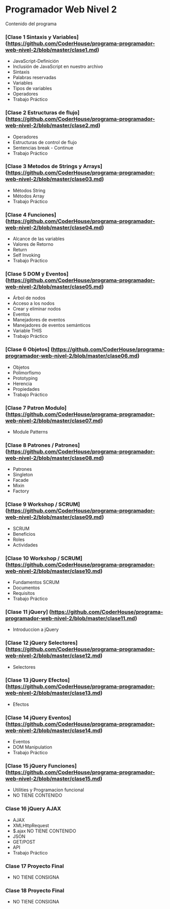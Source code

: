 # Programador Web Nivel 2
Contenido del programa
 
### [Clase 1 Sintaxis y Variables] (https://github.com/CoderHouse/programa-programador-web-nivel-2/blob/master/clase1.md)
- JavaScript-Definición
- Inclusión de JavaScript en nuestro archivo
- Sintaxis
- Palabras reservadas
- Variables
- Tipos de variables
- Operadores
- Trabajo Práctico

### [Clase 2 Estructuras de flujo] (https://github.com/CoderHouse/programa-programador-web-nivel-2/blob/master/clase2.md)
- Operadores
- Estructuras de control de flujo
- Sentencias break - Continue
- Trabajo Práctico

### [Clase 3 Metodos de Strings y Arrays] (https://github.com/CoderHouse/programa-programador-web-nivel-2/blob/master/clase03.md) 
- Métodos String
- Métodos Array
- Trabajo Práctico

### [Clase 4 Funciones] (https://github.com/CoderHouse/programa-programador-web-nivel-2/blob/master/clase04.md)
- Alcance de las variables
- Valores de Retorno
- Return
- Self Invoking
- Trabajo Práctico

### [Clase 5 DOM y Eventos] (https://github.com/CoderHouse/programa-programador-web-nivel-2/blob/master/clase05.md)
- Árbol de nodos
- Acceso a los nodos
- Crear y eliminar nodos
- Eventos
- Manejadores de eventos
- Manejadores de eventos semánticos
- Variable THIS
- Trabajo Práctico

### [Clase 6 Objetos] (https://github.com/CoderHouse/programa-programador-web-nivel-2/blob/master/clase06.md)
- Objetos
- Polimorfismo
- Prototyping
- Herencia
- Propiedades
- Trabajo Práctico

### [Clase 7 Patron Modulo] (https://github.com/CoderHouse/programa-programador-web-nivel-2/blob/master/clase07.md)
- Module Patterns

### [Clase 8 Patrones / Patrones] (https://github.com/CoderHouse/programa-programador-web-nivel-2/blob/master/clase08.md)
- Patrones
- Singleton
- Facade
- Mixin
- Factory

### [Clase 9 Workshop / SCRUM] (https://github.com/CoderHouse/programa-programador-web-nivel-2/blob/master/clase09.md)
- SCRUM
- Beneficios
- Roles
- Actividades

### [Clase 10 Workshop / SCRUM] (https://github.com/CoderHouse/programa-programador-web-nivel-2/blob/master/clase10.md)
- Fundamentos SCRUM
- Documentos
- Requisitos
- Trabajo Práctico

### [Clase 11 jQuery] (https://github.com/CoderHouse/programa-programador-web-nivel-2/blob/master/clase11.md)
- Introduccion a jQuery

### [Clase 12 jQuery Selectores] (https://github.com/CoderHouse/programa-programador-web-nivel-2/blob/master/clase12.md)
- Selectores

### [Clase 13 jQuery Efectos] (https://github.com/CoderHouse/programa-programador-web-nivel-2/blob/master/clase13.md)
- Efectos

### [Clase 14 jQuery Eventos] (https://github.com/CoderHouse/programa-programador-web-nivel-2/blob/master/clase14.md)
- Eventos
- DOM Manipulation
- Trabajo Práctico

### [Clase 15 jQuery Funciones] (https://github.com/CoderHouse/programa-programador-web-nivel-2/blob/master/clase15.md) 
- Utilities y Programacion funcional
- NO TIENE CONTENIDO

### Clase 16 jQuery AJAX
- AJAX
- XMLHttpRequest
- $.ajax NO TIENE CONTENIDO
- JSON
- GET/POST
- API
- Trabajo Práctico

### Clase 17 Proyecto Final
- NO TIENE CONSIGNA

### Clase 18 Proyecto Final
- NO TIENE CONSIGNA














